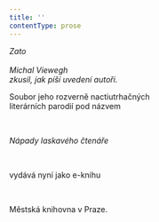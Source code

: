 ```yaml
---
title: ''
contentType: prose
---
```


<section>

_Zato  
   
Michal Viewegh   
zkusil, jak píší uvedení autoři._ 

<div class="centered">

Soubor jeho rozverně nactiutrhačných  
literárních parodií pod názvem

</div>

 

<div class="centered">

_Nápady laskavého čtenáře_

</div>

 

<div class="centered">

vydává nyní jako e-knihu

</div>

 

<div class="centered">

Městská knihovna v Praze.

</div>

</section>
